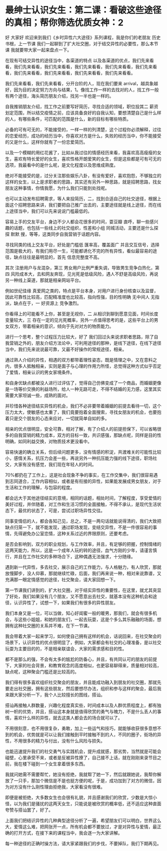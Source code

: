 # 最绅士认识女生：第二课：看破这些途径的真相；帮你筛选优质女神：2

好 大家好 欢迎来到我们《乡时异性六大途径》系列课程，我是你们的老朋友 历史书根，上一节课 我们一起聊到了扩大社交圈，对于结交异性的必要性，那么本节课 我就要带大家一起来盘点一下。

在现有可结交异性的途径当中，各渠道的特点 以及各渠道的优点，我们先来看看，我们先来看看，我们先来看看，我们先来看看，我们先来看看，我们先来看看，我们先来看看，我们先来看看，我们先来看看，我们先来看看。

我们先来看看，我们先来看看，分开台阶的人，现在我们要来 arrival，越具象越好，因为目的决定努力方向与结果，1。像找工作一样的去找对的人，找工作一般有两个途径，海头简历朋友介绍，找另一半也是一样的。

自我推销朋友介绍，找工作之前要写好简历，寻找合适的领域，职位投其二 薪资划定范围，所以结交疫情之前，应该具备良好的自我认知，要想清楚自己是什么样的人，有哪些条件，可匹配的范围是什么，新的目标有哪些特质。

必备的可有可无的，不能接受的，一样一样的列清楚，这个过程你必须解释，过往的恋爱经历，成功的经历当中，你喜欢对方是什么，失败的经历当中，你不能接受的又是什么，这样你就有了一份恋爱简历。

以及一个模糊的用红花酱了，比如从我过往的情感经历来看，我喜欢高高瘦瘦的女生，喜欢有特长爱好的女生，喜欢性格开朗爱笑的女生，但是这些都是可有可无的选项，我最看中的是什么呢，是文化程度以及思维成熟度。

绝对不能接受的是，过分关注那些娱乐八卦，有没有爱好，喜欢抱怨，不够独立的这样的女生，以上是求职者的思路，其实还有另外一种思路，就是招聘思路，找女朋友这种事情，你情我愿，为什么我们只能到处找呢。

也可以主动发布招聘需求，等人来投简历，二，找到合适自己的社交途径，根据上面这个招聘思路来讲，我们要把自己推广出去的，主要途径就是线上途径，而在线上途径当中，我们可以先来说说门槛最低的。

容易上手的交友平台，身边不少人都会花很多的时间，耍豆瓣 直呼，聊一些感兴趣的话题，也包括一些线上的社交组织，性差和小组 同城活动，主要还是什么探探 默默 搜，等等，这类同步自我营销于话题内容。

寻找同类的线上交友平台，好处是门槛低 匯率高，覆盖面广 并且交互信号，选择范围是极大的，有我们用尽一生，可能都诱化不完的所有异性，看似最容易的途径，缺点往往是最明显的，首先 信息完整度不高。

其次 注册用户与龙混杂，第三 男女用户比例严重失调，导致男生竞争白热化，第四 风险成本大，去和网友奔现，见光死是低级风险，遇人不舒是高级风险，再说另一种线上渠道，那就是相亲网站平台。

例如世纪佳缘 真爱网之类的，特点是平台本身，对用户进行身份核查以及监督，因此可靠性比较高，匹配精准度也比较高，指向性强，目的性明确 无中间人 无指派，缺点在于，一 好资源上 竞争激烈。

你看得上的可能看不上你，甚至是无视你，二 从相识到聊到愿意见面，时间长度变量较大，三 存在一定的见光死概率，另外一点值得思考的是，这些平台上的男女双方，带着相亲的意识，倾向于先对对方的物质能力。

进行一个思考，整个过程压力比较大，好了 我们回过头来说求职者思路，除了自我营销之外的，朋友介绍方法论中，可利用途径的那种，是线下途径，在线下途径当中，我们先来说说最可靠，又最不好操作的常规途径，相亲。

通过熟人介绍的异性，相遇的双方都带着理性姿态，既是情理之中，又在意料之内，很多人抵触相亲，实则是面子与心理的作用力所怪，总觉得这种方式似乎否定了爱情，相亲认识的男女家境条件。

和自身优缺点都被没人进行过评估了，觉得自己仿佛变成了一个商品，而婚姻更像是一场等价交换的利益场所，给人一种无路可走，不得不结婚的无力感，这里其实需要大家坦诚一些，成熟的面对。

并珍惜各种途径结实异性的机会，我们不必非要带着婚姻的前提去看待一切，这个压力太大，使敏感也太重了，我们竟要抱着全面搜索，寻找女朋友的机会，也要抱着只是交个朋友的心态来应对，一切就简单自如的多。

相亲的优点很明显，安全可靠，相对了解，有了介绍人的前提担保下，可以省略很多的自我营销的精力成本，双方的目标一致，共识感强，那缺点呢，同样是目的性明确，如同利益交换，对物质技术更没看中。

容易快速的确立关系，但后续问题更多，没有情感的积淀，共渡难关的可能性比较小，感情关系，抗压力会差一些，再说另外一种抗压能力强的线下途径，职场社交，大家有没有感觉，我们现在年轻人的时间。

70%都扔在了工作上，这是社会现象不争的事实，在工作交集中，我们很容易遇到志同道合，工作内容相似，或者是有衔接的异性，如果能发展成男女朋友，对于生活和工作的理解，与包容的程度。

都会远大于其他途径结实的意境，相同的话题，相处时间，了解程度，享受爱情的美好过程，并伴随着，对工作和生活习惯的全面接触，不得不承认，是现代生活状态下，最优的状态了，可是，尝试过职场异性交往。

同事变情侣的人，都会各知己见，总之，不是一两句话就能说得清的，我们大致把缺点归笼一下，就不能发现，通过职场发现，变结交异性，不是一件很容易的事情，先得避免办公室恋情，这种关系过近的界限原则，还要考虑。

是否会影响到，双方的职业规划，与工作效率，并且，有足够的把握，控制情绪的这两天能力，所以，这是一个成年人玩的转的途径，血气方刚的少年，请谨言慎行，并且在工作社交的多种场合下，这种偶遇无法强求，十分随缘。

遇到新一代异性，多去社交，展示自己的工作能力，与人格魅力，有人欣赏，那就放慢脚步，没人仰慕，那就继续忙碌，后面，我们再来说一种，相对来说靠谱，又充满那一眼定情感觉的途径，社交聚会，请大家回想一下。

第一节课我们讲到的，扩大社交圈，对于结实异性的重要性，在这里，就尤其突显了好处，我们如果没有几个朋友，又不愿意出去社交，就基本没有这种机会和途径，认识异性了，试想一下，如果我们有很多的异性朋友。

我们本身又是一位，可以当做，知心好闺蜜一般的暖男，那我们，就会有很多机会，与这些小姐姐，和她的朋友们，一起去玩耍，这是个多么其乐融融的场面，想拥有这种社交圈的关系并不难，在下一节课。

我会带着大家一起来学习，如何使自己拥有这样的机会，话说回来，在社交聚会的场景下，认识异性的优点很明显了，例如，大家都会有社交的心理准备，是以社交玩耍为主要目的的，不是相亲联谊会，大家的需求感和目的性。

都不是那么的强，不会有太多的尴尬的防备心，并且，有共同认可的朋友的前提下，大家的社会背景，和教育观念的高度相似，也更容易聊得来，质量相对较高，缺点呢，这种聚会门槛还是比较高的。

我们得有很多喜欢组织社交聚会的朋友，并且能成功融入到朋友的社交圈，那就先要走出社交圈，拥有这些朋友，然后要想尽办法，组织和参与这样的聚会，最后我来跟大家分析一下，我个人比较擅长的图线，搭讪。

搭讪再接触人群数量，兴趣化程度真实些，时间成本以及人群优质程度上，都有独树一帜的优势，并且，搭讪这本身就是值得欣赏的勇气与魄力，不是什么丢人的事情，喜欢什么样的异性，就去这类人都会去的场合就可以了。

不用很刻意，也不用很复杂，勇敢，加上一些运气和技巧，就能够收获很多意想不到的机会，优势就是可以让我们接触到平时接触不到的人，不同的圈子，街场的异性，不用很多的精力与付出，没有什么风险与损失。

也能迅速提升我们的社交勇气与实践机会，提升成就感，那劣势，当然就是可能会碰壁，心里承受不来，或者是反被异性撩了，自己接不上话，就在刚刚来录节目之前，我在楼下碰到一个女生拿着很多东西。

我就问她需不需要帮忙，她没有拒绝，我就帮了她一下，然后就跟她说，我帮你解放了一只手，那加个微信是不是也挺方便的呢，于是，成功加到了对方的微信，因为对方没有什么刚性理由拒绝我，大家看没有很难。

即便是被拒绝，大多数女生也会很有礼貌，并且感谢我们的欣赏，少数是大惊小怪，以为我们是骚扰的这两天女生，只能说是被欣赏的概率低，还不适应这种直面夸赞与搭讪罢了，好了。

上面我们把结识异性的几种典型途径分析了一遍，希望朋友们可以明白，世界这么大，爱情这么难，把网张开一点，所有机会都不要放过，才是对异性与爱情，最正确的打开方式，在接下来的课程当中，我会逐一为大家讲解。

每一种途径的正确时操方法，请大家紧跟我们的步伐，不要掉队，我们下期再见。
